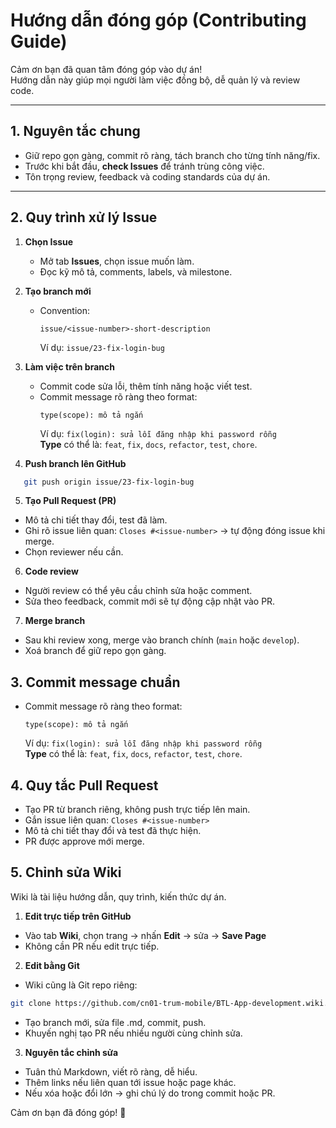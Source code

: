 # Hướng dẫn đóng góp (Contributing Guide)

Cảm ơn bạn đã quan tâm đóng góp vào dự án!  
Hướng dẫn này giúp mọi người làm việc đồng bộ, dễ quản lý và review code.

---

## 1. Nguyên tắc chung
- Giữ repo gọn gàng, commit rõ ràng, tách branch cho từng tính năng/fix.  
- Trước khi bắt đầu, **check Issues** để tránh trùng công việc.  
- Tôn trọng review, feedback và coding standards của dự án.  

---

## 2. Quy trình xử lý Issue

1. **Chọn Issue**
   - Mở tab **Issues**, chọn issue muốn làm.  
   - Đọc kỹ mô tả, comments, labels, và milestone.

2. **Tạo branch mới**
   - Convention:  
     ```
     issue/<issue-number>-short-description
     ```
     Ví dụ: `issue/23-fix-login-bug`

3. **Làm việc trên branch**
   - Commit code sửa lỗi, thêm tính năng hoặc viết test.  
   - Commit message rõ ràng theo format:  
     ```
     type(scope): mô tả ngắn
     ```
     Ví dụ: `fix(login): sửa lỗi đăng nhập khi password rỗng`  
     **Type** có thể là: `feat`, `fix`, `docs`, `refactor`, `test`, `chore`.

4. **Push branch lên GitHub**
```bash
   git push origin issue/23-fix-login-bug
```
5. **Tạo Pull Request (PR)**

- Mô tả chi tiết thay đổi, test đã làm.
- Ghi rõ issue liên quan: `Closes #<issue-number>` → tự động đóng issue khi merge.
- Chọn reviewer nếu cần.

6. **Code review**
- Người review có thể yêu cầu chỉnh sửa hoặc comment.
- Sửa theo feedback, commit mới sẽ tự động cập nhật vào PR.

7. **Merge branch**

- Sau khi review xong, merge vào branch chính (`main` hoặc `develop`).
- Xoá branch để giữ repo gọn gàng.

## 3. Commit message chuẩn  
   - Commit message rõ ràng theo format:  
     ```
     type(scope): mô tả ngắn
     ```
     Ví dụ: `fix(login): sửa lỗi đăng nhập khi password rỗng`  
     **Type** có thể là: `feat`, `fix`, `docs`, `refactor`, `test`, `chore`.

## 4. Quy tắc Pull Request
- Tạo PR từ branch riêng, không push trực tiếp lên main.
- Gắn issue liên quan: `Closes #<issue-number>`
- Mô tả chi tiết thay đổi và test đã thực hiện.
- PR được approve mới merge.

## 5. Chỉnh sửa Wiki
Wiki là tài liệu hướng dẫn, quy trình, kiến thức dự án.

1. **Edit trực tiếp trên GitHub**
- Vào tab **Wiki**, chọn trang → nhấn **Edit** → sửa → **Save Page**
- Không cần PR nếu edit trực tiếp.

2. **Edit bằng Git**
- Wiki cũng là Git repo riêng:
```bash
git clone https://github.com/cn01-trum-mobile/BTL-App-development.wiki.git
```
- Tạo branch mới, sửa file .md, commit, push.
- Khuyến nghị tạo PR nếu nhiều người cùng chỉnh sửa.

3. **Nguyên tắc chỉnh sửa**
- Tuân thủ Markdown, viết rõ ràng, dễ hiểu.
- Thêm links nếu liên quan tới issue hoặc page khác.
- Nếu xóa hoặc đổi lớn → ghi chú lý do trong commit hoặc PR.

Cảm ơn bạn đã đóng góp! 🎉